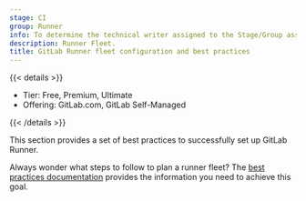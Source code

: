 ```yaml
---
stage: CI
group: Runner
info: To determine the technical writer assigned to the Stage/Group associated with this page, see https://handbook.gitlab.com/handbook/product/ux/technical-writing/#assignments
description: Runner Fleet.
title: GitLab Runner fleet configuration and best practices
---
```


{{< details >}}

- Tier: Free, Premium, Ultimate
- Offering: GitLab.com, GitLab Self-Managed

{{< /details >}}

This section provides a set of best practices to successfully set up GitLab Runner.

Always wonder what steps to follow to plan a runner fleet? The [best practices documentation](gitlab_runner_fleet_config_and_best_practices.md) provides the information you need to achieve this goal.
